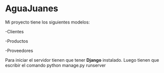 # AguaJuanes
Mi proyecto tiene los siguientes modelos:
  
  -Clientes
  
  -Productos
  
  -Proveedores
  
Para iniciar el servidor tienen que tener **Django** instalado. Luego tienen que escribir el comando python manage.py runserver
